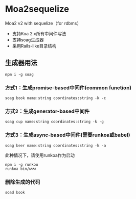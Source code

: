 # Moa2sequelize

Moa2 v2 with sequelize（for rdbms）

- 支持Koa 2.x所有中间件写法
- 支持soag生成器
- 采用Rails-like目录结构

## 生成器用法

```
npm i -g soag
```

### 方式1：生成promise-based中间件(common function)

```
soag book name:string coordinates:string -k -c
```

### 方式2：生成generator-based中间件

```
soag cup name:string coordinates:string -k -g
```

### 方式3：生成async-based中间件(需要runkoa或babel)

```
soag beer name:string coordinates:string -k -a
```

此种情况下，请使用runkoa作为启动

```
npm i -g runkou 
runkoa bin/www
```

### 删除生成的代码

```
soad book
```
